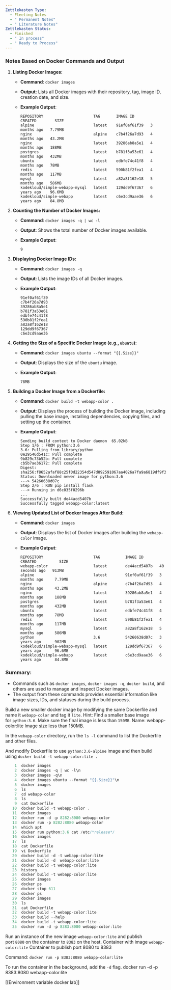 ```yaml
---
Zettlekasten Type:
  - Fleeting Notes
  - " Permanent Notes"
  - " Literature Notes"
Zettlekasten Status:
  - Finished
  - " In process"
  - " Ready to Process"
---
```

### Notes Based on Docker Commands and Output

1. **Listing Docker Images:**
    
    - **Command**: `docker images`
    - **Output**: Lists all Docker images with their repository, tag, image ID, creation date, and size.
    - **Example Output**:
        
        ```
        REPOSITORY                      TAG       IMAGE ID       CREATED        SIZE
        alpine                          latest    91ef0af61f39   3 months ago   7.79MB
        nginx                           alpine    c7b4f26a7d93   4 months ago   43.2MB
        nginx                           latest    39286ab8a5e1   4 months ago   188MB
        postgres                        latest    b781f3a53e61   4 months ago   432MB
        ubuntu                          latest    edbfe74c41f8   4 months ago   78MB
        redis                           latest    590b81f2fea1   4 months ago   117MB
        mysql                           latest    a82a8f162e18   5 months ago   586MB
        kodekloud/simple-webapp-mysql   latest    129dd9f67367   6 years ago    96.6MB
        kodekloud/simple-webapp         latest    c6e3cd9aae36   6 years ago    84.8MB
        ```
        
2. **Counting the Number of Docker Images:**
    
    - **Command**: `docker images -q | wc -l`
    - **Output**: Shows the total number of Docker images available.
    - **Example Output**:
        
        ```
        9
        ```
        
3. **Displaying Docker Image IDs:**
    
    - **Command**: `docker images -q`
    - **Output**: Lists the image IDs of all Docker images.
    - **Example Output**:
        
        ```
        91ef0af61f39
        c7b4f26a7d93
        39286ab8a5e1
        b781f3a53e61
        edbfe74c41f8
        590b81f2fea1
        a82a8f162e18
        129dd9f67367
        c6e3cd9aae36
        ```
        
4. **Getting the Size of a Specific Docker Image (e.g., `ubuntu`):**
    
    - **Command**: `docker images ubuntu --format "{{.Size}}"`
    - **Output**: Displays the size of the `ubuntu` image.
    - **Example Output**:
        
        ```
        78MB
        ```
        
5. **Building a Docker Image from a Dockerfile:**
    
    - **Command**: `docker build -t webapp-color .`
    - **Output**: Displays the process of building the Docker image, including pulling the base image, installing dependencies, copying files, and setting up the container.
    - **Example Output**:
        
        ```
        Sending build context to Docker daemon  65.02kB
        Step 1/6 : FROM python:3.6
        3.6: Pulling from library/python
        0e29546d541c: Pull complete
        9b829c73b52b: Pull complete
        cb5b7ae36172: Pull complete
        Digest: sha256:f8652afaf88c25f0d22354d547d892591067aa4026a7fa9a6819df9f300af6fc
        Status: Downloaded newer image for python:3.6
        ---> 54260638d07c
        Step 2/6 : RUN pip install flask
        ---> Running in d6c035f0296b
        ...
        Successfully built de44acd5407b
        Successfully tagged webapp-color:latest
        ```
        
6. **Viewing Updated List of Docker Images After Build:**
    
    - **Command**: `docker images`
    - **Output**: Displays the list of Docker images after building the `webapp-color` image.
    - **Example Output**:
        
        ```
        REPOSITORY                      TAG           IMAGE ID       CREATED          SIZE
        webapp-color                    latest        de44acd5407b   40 seconds ago   913MB
        alpine                          latest        91ef0af61f39   3 months ago     7.79MB
        nginx                           alpine        c7b4f26a7d93   4 months ago     43.2MB
        nginx                           latest        39286ab8a5e1   4 months ago     188MB
        postgres                        latest        b781f3a53e61   4 months ago     432MB
        ubuntu                          latest        edbfe74c41f8   4 months ago     78MB
        redis                           latest        590b81f2fea1   4 months ago     117MB
        mysql                           latest        a82a8f162e18   5 months ago     586MB
        python                          3.6           54260638d07c   3 years ago      902MB
        kodekloud/simple-webapp-mysql   latest        129dd9f67367   6 years ago      96.6MB
        kodekloud/simple-webapp         latest        c6e3cd9aae36   6 years ago      84.8MB
        ```
        

### Summary:

- Commands such as `docker images`, `docker images -q`, `docker build`, and others are used to manage and inspect Docker images.
- The output from these commands provides essential information like image sizes, IDs, and statuses during the build process.


Build a new smaller docker image by modifying the same Dockerfile and name it `webapp-color` and tag it `lite`.
Hint: Find a smaller base image for `python:3.6`. Make sure the final image is less than `150MB`.
Name: webapp-color:lite
Image size less than 150MB.

In the `webapp-color` directory, run the `ls -l` command to list the Dockerfile and other files.

And modify Dockerfile to use `python:3.6-alpine` image and then build using `docker build -t webapp-color:lite .`

```c
    1  docker images
    2  docker images -q | wc -l\n
    3  docker images -q\n
    4  docker images ubuntu --format "{{.Size}}"\n
    5  docker images
    6  ls
    7  cd webapp-color
    8  ls
    9  cat Dockerfile
   10  docker build -t webapp-color .
   11  docker images
   12  docker run -d -p 8282:8080 webapp-color
   13  docker run -p 8282:8080 webapp-color
   14  which apt
   15  docker run python:3.6 cat /etc/*release*/
   16  docker images
   17  ls
   18  cat Dockerfile
   19  vi Dockerfile
   20  docker build -d -t webapp-color:lite
   21  docker build -d  webapp-color:lite
   22  docker build -t webapp-color:lite
   23  history
   24  docker build -t webapp-color:lite
   25  docker images
   26  docker ps
   27  docker stop 611
   28  docker ps
   29  docker images
   30  ls
   31  cat Dockerfile
   32  docker build -t webapp-color:lite
   33  docker build --help
   34  docker build -t webapp-color:lite .
   35  docker run -d -p 8383:8080 webapp-color:lite
```


Run an instance of the new image `webapp-color:lite` and publish port `8080` on the container to `8383` on the host.
Container with image `webapp-color:lite`
Container to publish port 8080 to 8383


Command: `docker run -p 8383:8080 webapp-color:lite`  
  
To run the container in the background, add the `-d` flag.
docker run -d -p 8383:8080 webapp-color:lite

[[Environment variable docker lab]]
